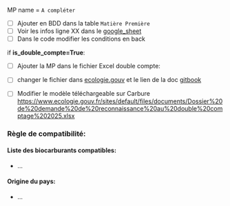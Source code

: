 MP name = `A compléter`

- [ ] Ajouter en BDD dans la table `Matière Première`
- [ ] Voir les infos ligne XX dans le [google_sheet](https://docs.google.com/spreadsheets/d/1NJ2QfDMKEaNMY5pHq5NpCPHjLnAwM8E-/edit?gid=316388289#gid=316388289)
- [ ] Dans le code modifier les conditions en back

if **is_double_compte=True**:

- [ ] Ajouter la MP dans le fichier Excel double compte:
- [ ] changer le fichier dans [ecologie.gouv](https://www.ecologie.gouv.fr/politiques-publiques/biocarburants) et le lien de la doc [gitbook](https://app.gitbook.com/o/-MKuVnILSFu07OlQe4nx/s/-MfDKH7bPAAut2XQrV_f/)
- [ ] Modifier le modèle téléchargeable sur Carbure https://www.ecologie.gouv.fr/sites/default/files/documents/Dossier%20de%20demande%20de%20reconnaissance%20au%20double%20comptage%202025.xlsx


### Règle de compatibilité:

#### Liste des biocarburants compatibles:
- ...


#### Origine du pays:
- ...